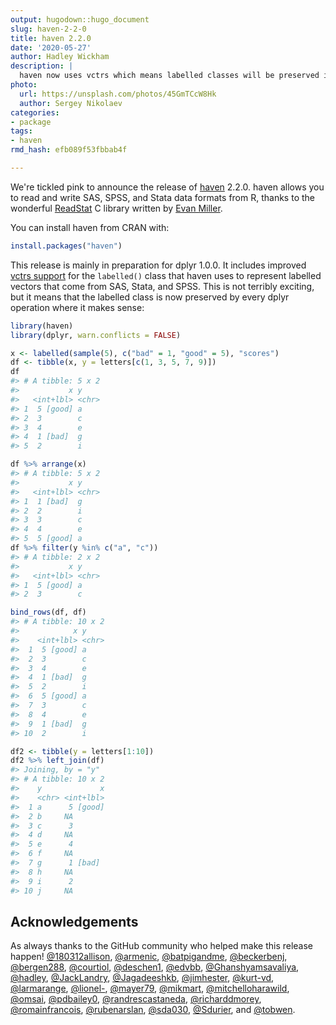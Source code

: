 ```yaml
---
output: hugodown::hugo_document
slug: haven-2-2-0
title: haven 2.2.0
date: '2020-05-27'
author: Hadley Wickham
description: |
  haven now uses vctrs which means labelled classes will be preserved in tidyr and dplyr operation.
photo:
  url: https://unsplash.com/photos/45GmTCcW8Hk
  author: Sergey Nikolaev
categories:
- package
tags:
- haven
rmd_hash: efb089f53fbbab4f

---
```





We're tickled pink to announce the release of [haven](https://haven.tidyverse.org) 2.2.0. haven allows you to read and write SAS, SPSS, and Stata data formats from R, thanks to the wonderful [ReadStat](https://github.com/WizardMac/ReadStat) C library written by [Evan Miller](https://www.evanmiller.org/).

You can install haven from CRAN with:


```r
install.packages("haven")
```

This release is mainly in preparation for dplyr 1.0.0. It includes improved [vctrs support](https://www.tidyverse.org/blog/2020/04/dplyr-1-0-0-and-vctrs/) for the `labelled()` class that haven uses to represent labelled vectors that come from SAS, Stata, and SPSS. This is not terribly exciting, but it means that the labelled class is now preserved by every dplyr operation where it makes sense:


```r
library(haven)
library(dplyr, warn.conflicts = FALSE)

x <- labelled(sample(5), c("bad" = 1, "good" = 5), "scores")
df <- tibble(x, y = letters[c(1, 3, 5, 7, 9)])
df
#> # A tibble: 5 x 2
#>           x y    
#>   <int+lbl> <chr>
#> 1  5 [good] a    
#> 2  3        c    
#> 3  4        e    
#> 4  1 [bad]  g    
#> 5  2        i

df %>% arrange(x)
#> # A tibble: 5 x 2
#>           x y    
#>   <int+lbl> <chr>
#> 1  1 [bad]  g    
#> 2  2        i    
#> 3  3        c    
#> 4  4        e    
#> 5  5 [good] a
df %>% filter(y %in% c("a", "c"))
#> # A tibble: 2 x 2
#>           x y    
#>   <int+lbl> <chr>
#> 1  5 [good] a    
#> 2  3        c

bind_rows(df, df)
#> # A tibble: 10 x 2
#>            x y    
#>    <int+lbl> <chr>
#>  1  5 [good] a    
#>  2  3        c    
#>  3  4        e    
#>  4  1 [bad]  g    
#>  5  2        i    
#>  6  5 [good] a    
#>  7  3        c    
#>  8  4        e    
#>  9  1 [bad]  g    
#> 10  2        i

df2 <- tibble(y = letters[1:10])
df2 %>% left_join(df)
#> Joining, by = "y"
#> # A tibble: 10 x 2
#>    y             x
#>    <chr> <int+lbl>
#>  1 a      5 [good]
#>  2 b     NA       
#>  3 c      3       
#>  4 d     NA       
#>  5 e      4       
#>  6 f     NA       
#>  7 g      1 [bad] 
#>  8 h     NA       
#>  9 i      2       
#> 10 j     NA
```

## Acknowledgements

As always thanks to the GitHub community who helped make this release happen! [&#x0040;180312allison](https://github.com/180312allison), [&#x0040;armenic](https://github.com/armenic), [&#x0040;batpigandme](https://github.com/batpigandme), [&#x0040;beckerbenj](https://github.com/beckerbenj), [&#x0040;bergen288](https://github.com/bergen288), [&#x0040;courtiol](https://github.com/courtiol), [&#x0040;deschen1](https://github.com/deschen1), [&#x0040;edvbb](https://github.com/edvbb), [&#x0040;Ghanshyamsavaliya](https://github.com/Ghanshyamsavaliya), [&#x0040;hadley](https://github.com/hadley), [&#x0040;JackLandry](https://github.com/JackLandry), [&#x0040;Jagadeeshkb](https://github.com/Jagadeeshkb), [&#x0040;jimhester](https://github.com/jimhester), [&#x0040;kurt-vd](https://github.com/kurt-vd), [&#x0040;larmarange](https://github.com/larmarange), [&#x0040;lionel-](https://github.com/lionel-), [&#x0040;mayer79](https://github.com/mayer79), [&#x0040;mikmart](https://github.com/mikmart), [&#x0040;mitchelloharawild](https://github.com/mitchelloharawild), [&#x0040;omsai](https://github.com/omsai), [&#x0040;pdbailey0](https://github.com/pdbailey0), [&#x0040;randrescastaneda](https://github.com/randrescastaneda), [&#x0040;richarddmorey](https://github.com/richarddmorey), [&#x0040;romainfrancois](https://github.com/romainfrancois), [&#x0040;rubenarslan](https://github.com/rubenarslan), [&#x0040;sda030](https://github.com/sda030), [&#x0040;Sdurier](https://github.com/Sdurier), and [&#x0040;tobwen](https://github.com/tobwen).
